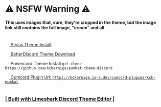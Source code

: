 # ⚠ NSFW Warning ⚠

**This uses images that, sure, they're cropped in the theme, but the image link still contains the full image, "cream" and all**

<h1></h1>

[<img src="https://kckarnige.github.io/res/stylus_icon.svg" height="14px" width="14px"> Stylus Theme Install](https://raw.githubusercontent.com/kckarnige/pumkat-theme-discord/master/index.user.css)

[<img src="https://kckarnige.github.io/res/bd_icon.svg" height="14px" width="14px"> BetterDiscord Theme Download](https://betterdiscord.net/ghdl/?url=https://raw.githubusercontent.com/kckarnige/pumkat-theme-discord/master/kck-pumkat.theme.css)

<img src="https://kckarnige.github.io/res/powercord.svg" height="14px" width="14px"> Powercord Theme Install ```git clone https://github.com/kckarnige/pumkat-theme-discord```

[<img src="https://user-images.githubusercontent.com/32397453/141385369-857e575a-8b8e-46ac-a3f7-4885a52fe372.png" height="14px" width="14px"> Cumcord Plugin Url: `https://kckarnige.is-a.dev/cumcord-plugins/kck-pumkat`](https://kckarnige.is-a.dev/cumcord-plugins/kck-pumkat)

<h1></h1>

### [| Built with Limeshark Discord Theme Editor |](https://limeshark.dev/editor/)
